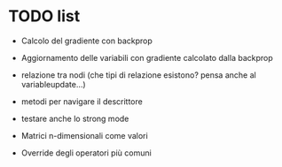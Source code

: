 # TODO list

- Calcolo del gradiente con backprop
- Aggiornamento delle variabili con gradiente calcolato dalla backprop

- relazione tra nodi (che tipi di relazione esistono? pensa anche al variableupdate...)
- metodi per navigare il descrittore
- testare anche lo strong mode

- Matrici n-dimensionali come valori
- Override degli operatori più comuni